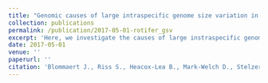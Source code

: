 ```yaml
---
title: "Genomic causes of large intraspecific genome size variation in a species of rotifer"
collection: publications
permalink: /publication/2017-05-01-rotifer_gsv
excerpt: 'Here, we investigate the causes of large instraspecific genome size variation in Brachionus asplanchnoidis, a species within the B. plicatilis species complex. The analysis is almost completed and hopefully the results will be publishable soon!'
date: 2017-05-01
venue: ''
paperurl: ''
citation: 'Blommaert J., Riss S., Heacox-Lea B., Mark-Welch D., Stelzer CP. (in prep). &quot;Paper Title Number 2.&quot; <i>Journal 1</i>. 1(2).'
---
```

